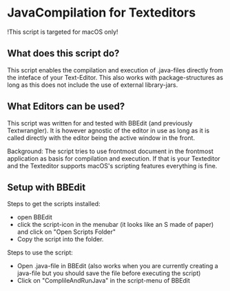 # JavaCompilation for Texteditors
!This script is targeted for macOS only!

## What does this script do?
This script enables the compilation and execution of .java-files directly from the 
inteface of your Text-Editor. This also works with package-structures as long as this does
not include the use of external library-jars.

## What Editors can be used?
This script was written for and tested with BBEdit (and previously Textwrangler). It is however agnostic of the editor
in use as long as it is called directly with the editor being the active window in the front.

Background: The script tries to use frontmost document in the frontmost application as basis for compilation and execution.
If that is your Texteditor and the Texteditor supports macOS's scripting features everything is fine.

## Setup with BBEdit
Steps to get the scripts installed:
- open BBEdit
- click the script-icon in the menubar (it looks like an S made of paper) and click on 
 "Open Scripts Folder"
- Copy the script into the folder.

Steps to use the script:
- Open .java-file in BBEdit (also works when you are currently creating a java-file
 but you should save the file before executing the script)
- Click on "ComplileAndRunJava" in the script-menu of BBEdit
